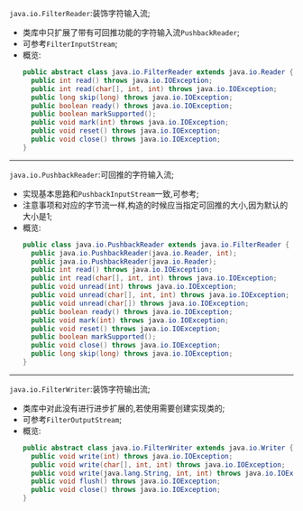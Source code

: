 `java.io.FilterReader`:装饰字符输入流;  
- 类库中只扩展了带有可回推功能的字符输入流`PushbackReader`;  
- 可参考`FilterInputStream`;  
- 概览:  
  ```java
  public abstract class java.io.FilterReader extends java.io.Reader {
    public int read() throws java.io.IOException;
    public int read(char[], int, int) throws java.io.IOException;
    public long skip(long) throws java.io.IOException;
    public boolean ready() throws java.io.IOException;
    public boolean markSupported();
    public void mark(int) throws java.io.IOException;
    public void reset() throws java.io.IOException;
    public void close() throws java.io.IOException;
  }
  ```  

---  
`java.io.PushbackReader`:可回推的字符输入流;  
- 实现基本思路和`PushbackInputStream`一致,可参考;  
- 注意事项和对应的字节流一样,构造的时候应当指定可回推的大小,因为默认的大小是1;  
- 概览:  
  ```java
  public class java.io.PushbackReader extends java.io.FilterReader {
    public java.io.PushbackReader(java.io.Reader, int);
    public java.io.PushbackReader(java.io.Reader);
    public int read() throws java.io.IOException;
    public int read(char[], int, int) throws java.io.IOException;
    public void unread(int) throws java.io.IOException;
    public void unread(char[], int, int) throws java.io.IOException;
    public void unread(char[]) throws java.io.IOException;
    public boolean ready() throws java.io.IOException;
    public void mark(int) throws java.io.IOException;
    public void reset() throws java.io.IOException;
    public boolean markSupported();
    public void close() throws java.io.IOException;
    public long skip(long) throws java.io.IOException;
  }
  ```  

---  
`java.io.FilterWriter`:装饰字符输出流;  
- 类库中对此没有进行进步扩展的,若使用需要创建实现类的;  
- 可参考`FilterOutputStream`;  
- 概览:  
  ```java
  public abstract class java.io.FilterWriter extends java.io.Writer {
    public void write(int) throws java.io.IOException;
    public void write(char[], int, int) throws java.io.IOException;
    public void write(java.lang.String, int, int) throws java.io.IOException;
    public void flush() throws java.io.IOException;
    public void close() throws java.io.IOException;
  }
  ```  
